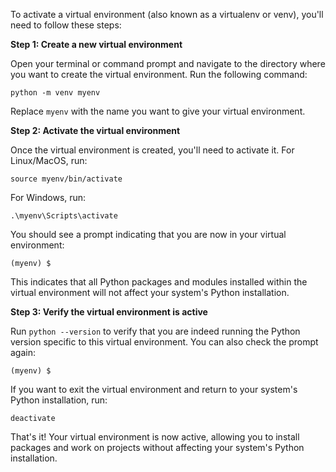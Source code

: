 To activate a virtual environment (also known as a virtualenv or venv), you'll need to follow these steps:

**Step 1: Create a new virtual environment**

Open your terminal or command prompt and navigate to the directory where you want to create the virtual environment. Run the following command:
```
python -m venv myenv
```
Replace `myenv` with the name you want to give your virtual environment.

**Step 2: Activate the virtual environment**

Once the virtual environment is created, you'll need to activate it. For Linux/MacOS, run:
```
source myenv/bin/activate
```
For Windows, run:
```
.\myenv\Scripts\activate
```
You should see a prompt indicating that you are now in your virtual environment:
```
(myenv) $
```
This indicates that all Python packages and modules installed within the virtual environment will not affect your system's Python installation.

**Step 3: Verify the virtual environment is active**

Run `python --version` to verify that you are indeed running the Python version specific to this virtual environment. You can also check the prompt again:
```
(myenv) $
```
If you want to exit the virtual environment and return to your system's Python installation, run:
```
deactivate
```

That's it! Your virtual environment is now active, allowing you to install packages and work on projects without affecting your system's Python installation.
